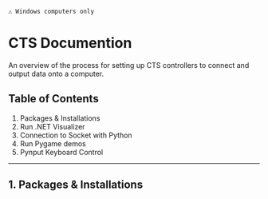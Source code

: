 `⚠️ Windows computers only`
# CTS Documention

An overview of the process for setting up CTS controllers to connect and output data onto a computer. </br>


## Table of Contents
1. Packages & Installations
2. Run .NET Visualizer
3. Connection to Socket with Python
4. Run Pygame demos
5. Pynput Keyboard Control

---

## 1. Packages & Installations
